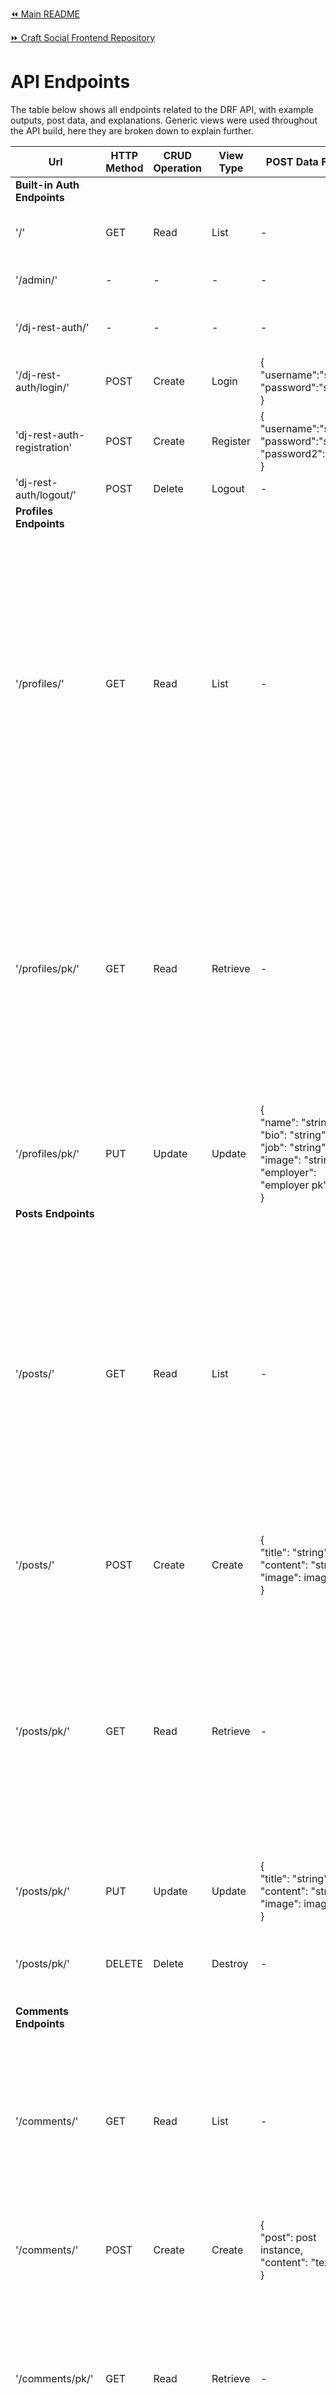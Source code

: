 [⏪ Main README](README.md)

[⏩ Craft Social Frontend Repository](https://github.com/mtmanning93/craft-front)

# API Endpoints

The table below shows all endpoints related to the DRF API, with example outputs, post data, and explanations. Generic views were used throughout the API build, here they are broken down to explain further.

| **Url**                     	| **HTTP Method** 	| **CRUD Operation** 	| **View Type** 	| **POST Data Format**                                                                                                                        	| **GET Example Output**                                                                                                                                                                                                                                                                                                                                                                                                                                                                                                                                                                             	| **Explanation**                                                                                                                                                            	|
|-----------------------------	|-----------------	|--------------------	|---------------	|---------------------------------------------------------------------------------------------------------------------------------------------	|----------------------------------------------------------------------------------------------------------------------------------------------------------------------------------------------------------------------------------------------------------------------------------------------------------------------------------------------------------------------------------------------------------------------------------------------------------------------------------------------------------------------------------------------------------------------------------------------------	|----------------------------------------------------------------------------------------------------------------------------------------------------------------------------	|
| **Built-in Auth Endpoints** 	|                 	|                    	|               	|                                                                                                                                             	|                                                                                                                                                                                                                                                                                                                                                                                                                                                                                                                                                                                                    	|                                                                                                                                                                            	|
| '/'                         	| GET             	| Read               	| List          	| -                                                                                                                                           	| {<br>  "message": "welcome message"<br>}                                                                                                                                                                                                                                                                                                                                                                                                                                                                                                                                                           	| HTML representation of the root route                                                                                                                                      	|
| '/admin/'                   	| -               	| -                  	| -             	| -                                                                                                                                           	| -                                                                                                                                                                                                                                                                                                                                                                                                                                                                                                                                                                                                  	| Admin interface for managing models                                                                                                                                        	|
| '/dj-rest-auth/'            	| -               	| -                  	| -             	| -                                                                                                                                           	| -                                                                                                                                                                                                                                                                                                                                                                                                                                                                                                                                                                                                  	| Authentication endpoints provided by 'dj-rest-auth'                                                                                                                        	|
| '/dj-rest-auth/login/'      	| POST            	| Create             	| Login         	| {<br>"username":"string",<br>"password":"string"<br>}                                                                                       	| -                                                                                                                                                                                                                                                                                                                                                                                                                                                                                                                                                                                                  	| User login endpoint                                                                                                                                                        	|
| 'dj-rest-auth-registration' 	| POST            	| Create             	| Register      	| {<br>"username":"string",<br>"password":"string",<br>"password2":"string"<br>}                                                              	| <br>-                                                                                                                                                                                                                                                                                                                                                                                                                                                                                                                                                                                              	| New user registration endpoint                                                                                                                                             	|
| 'dj-rest-auth/logout/'      	| POST            	| Delete             	| Logout        	| -                                                                                                                                           	| -                                                                                                                                                                                                                                                                                                                                                                                                                                                                                                                                                                                                  	| User logout endpoint                                                                                                                                                       	|
| **Profiles Endpoints**      	|                 	|                    	|               	|                                                                                                                                             	|                                                                                                                                                                                                                                                                                                                                                                                                                                                                                                                                                                                                    	|                                                                                                                                                                            	|
| '/profiles/'                	| GET             	| Read               	| List          	| -                                                                                                                                           	| This shows just one profile, however, the list view is multiple of these instances:<br>{<br>      "id": 4,<br>      "owner": "super",<br>      "name": "",<br>      "bio": "",<br>      "job": "",<br>      "created_on": "12/10/2023 - 08:31",<br>      "updated_on": "12/10/2023 - 08:31",<br>      "image": ".../user_defualt_icon_d7nivg.png",<br>      "is_owner": false,<br>      "employer": null,<br>      "following_id": null,<br>      "approval_id": null,<br>      "posts_count": 0,<br>      "following_count": 0,<br>      "followers_count": 0,<br>      "approval_count": 0<br>}, 	| Displays list of user profiles                                                                                                                                             	|
| '/profiles/pk/'             	| GET             	| Read               	| Retrieve      	| -                                                                                                                                           	| {<br>"id": 2,<br>  "owner": "magic",<br>  "name": "",<br>  "bio": "",<br>  "job": "",<br>  "created_on": "07/10/2023 - 09:01",<br>  "updated_on": "09/10/2023 - 13:38",<br>  "image": ".../user_defualt_icon_d7nivg.png",<br>  "is_owner": true,<br>  "employer": null,<br>  "following_id": null,<br>  "approval_id": null,<br>  "posts_count": 1,<br>  "following_count": 1,<br>  "followers_count": 1,<br>  "approval_count": 1<br>}                                                                                                                                                            	| Retrieves profile details of a specific user profile                                                                                                                       	|
| '/profiles/pk/'             	| PUT             	| Update             	| Update        	| {<br>    "name": "string",<br>    "bio": "string",<br>    "job": "string",<br>    "image": "string",<br>    "employer": "employer pk",<br>} 	| -                                                                                                                                                                                                                                                                                                                                                                                                                                                                                                                                                                                                  	| Updates existing user profiles. It can only be updated by the owner of the profile.                                                                                        	|
| **Posts Endpoints**         	|                 	|                    	|               	|                                                                                                                                             	|                                                                                                                                                                                                                                                                                                                                                                                                                                                                                                                                                                                                    	|                                                                                                                                                                            	|
| '/posts/'                   	| GET             	| Read               	| List          	| -                                                                                                                                           	| This shows just one post, however, the list view is multiple of these instances:<br><br>{<br>  "id": 3,<br>  "owner": "magic",<br>  "title": "Tests",<br>  "content": "testing",<br>  "created_on": "09/10/2023 - 14:14",<br>  "updated_on": "09/10/2023 - 14:14",<br>  "image": ".../logo_nobg_aac6d9.png",<br>  "is_owner": true,<br>  "profile_id": 2,<br>  "profile_image": ".../user_defualt_icon_d7nivg.png",<br>  "profile_job": "",<br>  "like_id": null,<br>  "comments_count": 0,<br>  "likes_count": 1<br>},                                                                            	| Displays a list of all posts, accessible to all users.                                                                                                                     	|
| '/posts/'                   	| POST            	| Create             	| Create        	| {<br>    "title": "string",<br>    "content": "string",<br>    "image": image file<br>}                                                     	| -                                                                                                                                                                                                                                                                                                                                                                                                                                                                                                                                                                                                  	| Enables users to create a new post, only accessiböe to logged in users.                                                                                                    	|
| '/posts/pk/'                	| GET             	| Read               	| Retrieve      	| -                                                                                                                                           	| {<br>  "id": 3,<br>  "owner": "magic",<br>  "title": "Tests",<br>  "content": "testing",<br>  "created_on": "09/10/2023 - 14:14",<br>  "updated_on": "09/10/2023 - 14:14",<br>  "image": ".../logo_nobg_aac6d9.png",<br>  "is_owner": true,<br>  "profile_id": 2,<br>  "profile_image": ".../user_defualt_icon_d7nivg.png",<br>  "profile_job": "",<br>  "like_id": null,<br>  "comments_count": 0,<br>  "likes_count": 1<br>}                                                                                                                                                                     	| Displays all details of a specific post, accessible to all users.                                                                                                          	|
| '/posts/pk/'                	| PUT             	| Update             	| Update        	| {<br>    "title": "string",<br>    "content": "string",<br>    "image": image file<br>}                                                     	| -                                                                                                                                                                                                                                                                                                                                                                                                                                                                                                                                                                                                  	| Users can update a post if they are the post owner.                                                                                                                        	|
| '/posts/pk/'                	| DELETE          	| Delete             	| Destroy       	| -                                                                                                                                           	| -                                                                                                                                                                                                                                                                                                                                                                                                                                                                                                                                                                                                  	| Deletes the related post.Only the owner of the post can delete it.                                                                                                         	|
| **Comments Endpoints**      	|                 	|                    	|               	|                                                                                                                                             	|                                                                                                                                                                                                                                                                                                                                                                                                                                                                                                                                                                                                    	|                                                                                                                                                                            	|
| '/comments/'                	| GET             	| Read               	| List          	| -                                                                                                                                           	| {<br>  "id": 1,<br>  "owner": "admin",<br>  "post": 2,<br>  "content": "amazing work mate!",<br>  "created_on": "1\u00A0month, 1\u00A0week ago",<br>  "updated_on": "1\u00A0month, 1\u00A0week ago",<br>  "is_owner": false,<br>  "profile_id": 1,<br>  "profile_image": ".../user_defualt_icon_d7nivg.png"<br>},                                                                                                                                                                                                                                                                                  	| Displays a list of all comments accessible by all users.                                                                                                                   	|
| '/comments/'                	| POST            	| Create             	| Create        	| {<br>    "post": post instance,<br>    "content": "text field"<br>}                                                                         	| -                                                                                                                                                                                                                                                                                                                                                                                                                                                                                                                                                                                                  	| Creates a comment instance, only accessible to logged in users.                                                                                                            	|
| '/comments/pk/'             	| GET             	| Read               	| Retrieve      	| -                                                                                                                                           	| {<br>  "id": 1,<br>  "owner": "admin",<br>  "post": 2,<br>  "content": "amazing work mate!",<br>  "created_on": "1\u00A0month, 1\u00A0week ago",<br>  "updated_on": "1\u00A0month, 1\u00A0week ago",<br>  "is_owner": false,<br>  "profile_id": 1,<br>  "profile_image": ".../user_defualt_icon_d7nivg.png"<br>}                                                                                                                                                                                                                                                                                   	| Retrieves a single comments details.                                                                                                                                       	|
| '/comments/pk/'             	| PUT             	| Update             	| Update        	| {<br>    "post": post instance,<br>    "content": "text field"<br>}                                                                         	| -                                                                                                                                                                                                                                                                                                                                                                                                                                                                                                                                                                                                  	| Updates a comment instance, only accessible by the owner of the related comment.                                                                                           	|
| '/comments/pk/'             	| DELETE          	| Delete             	| Destroy       	| -                                                                                                                                           	| -                                                                                                                                                                                                                                                                                                                                                                                                                                                                                                                                                                                                  	| Deletes a comment instance, only the comment owner can delete the comment.                                                                                                 	|
| **Companies Endpoints**     	|                 	|                    	|               	|                                                                                                                                             	|                                                                                                                                                                                                                                                                                                                                                                                                                                                                                                                                                                                                    	|                                                                                                                                                                            	|
| '/companies/'               	| GET             	| Read               	| List          	| -                                                                                                                                           	| Only one company instance is shown here, however a list view contains multiples of these:<br><br>{<br>  "id": 2,<br>  "name": "MagicMiso",<br>  "owner": "magic",<br>  "location": "NewYork",<br>  "type": "Cuisine",<br>  "created_on": "07/10/2023 - 12:36",<br>  "is_owner": true,<br>  "employee_count": 0<br>},                                                                                                                                                                                                                                                                               	| The company list view lists all companies in the database, all users can view this list.                                                                                   	|
| '/companies/'               	| POST            	| Create             	| Create        	| {<br>    "name": "string",<br>    "location": "string",<br>    "type": "string"<br>}                                                        	| -                                                                                                                                                                                                                                                                                                                                                                                                                                                                                                                                                                                                  	| Logged in users have the ability to create a company, additionally each profile can only add a maximum of 3 companies.                                                     	|
| '/companies/pk/'            	| GET             	| Read               	| Retrieve      	| -                                                                                                                                           	| {<br>  "id": 2,<br>  "name": "MagicMiso",<br>  "owner": "magic",<br>  "location": "NewYork",<br>  "type": "Cuisine",<br>  "created_on": "07/10/2023 - 12:36",<br>  "is_owner": true,<br>  "employee_count": 0<br>}                                                                                                                                                                                                                                                                                                                                                                                 	| Company details retrieval, displays one specific post details.                                                                                                             	|
| '/companies/pk/'            	| PUT             	| Update             	| Update        	| {<br>    "name": "string",<br>    "location": "string",<br>    "type": "string"<br>}                                                        	| -                                                                                                                                                                                                                                                                                                                                                                                                                                                                                                                                                                                                  	| The owner of a company has the ability to update the company details.                                                                                                      	|
| '/companies/pk/'            	| DELETE          	| Delete             	| Destroy       	| -                                                                                                                                           	| -                                                                                                                                                                                                                                                                                                                                                                                                                                                                                                                                                                                                  	| Owners of a company instance can delete the company.                                                                                                                       	|
| **Approvals Endpoints**     	|                 	|                    	|               	|                                                                                                                                             	|                                                                                                                                                                                                                                                                                                                                                                                                                                                                                                                                                                                                    	|                                                                                                                                                                            	|
| '/approvals/'               	| GET             	| Read               	| List          	| -                                                                                                                                           	| {<br>  "count": 2,<br>  "next": null,<br>  "previous": null,<br>  "results": [<br>    {<br>      "id": 5,<br>      "owner": "magic",<br>      "profile": "admin",<br>      "created_on": "1\u00A0month, 1\u00A0week ago"<br>    },<br>    {<br>      "id": 3,<br>      "owner": "admin",<br>      "profile": "magic",<br>      "created_on": "1\u00A0month, 1\u00A0week ago"<br>    }<br>  ]<br>}                                                                                                                                                                                                  	| All users can view a list of approval instances. The list view includes a count of approvals and pagination.                                                               	|
| '/approvals/'               	| POST            	| Create             	| Create        	| {<br>    "profile": profile instance<br>}                                                                                                   	| -                                                                                                                                                                                                                                                                                                                                                                                                                                                                                                                                                                                                  	| Logged in users can create an approval when specifying another profile, users can not approve their own profile.                                                           	|
| '/approvals/pk/'            	| GET             	| Read               	| Retrieve      	| -                                                                                                                                           	| {<br>  "id": 5,<br>  "owner": "magic",<br>  "profile": "admin",<br>  "created_on": "1\u00A0month, 1\u00A0week ago"<br>}                                                                                                                                                                                                                                                                                                                                                                                                                                                                            	| Users can view a single specified approval instance.                                                                                                                       	|
| '/approvals/pk/'            	| DELETE          	| Delete             	| Destroy       	| -                                                                                                                                           	| -                                                                                                                                                                                                                                                                                                                                                                                                                                                                                                                                                                                                  	| The owner of a particular instance has the ability to delete the instance.                                                                                                 	|
| **Followers Endpoints**     	|                 	|                    	|               	|                                                                                                                                             	|                                                                                                                                                                                                                                                                                                                                                                                                                                                                                                                                                                                                    	|                                                                                                                                                                            	|
| '/followers/'               	| GET             	| Read               	| List          	| -                                                                                                                                           	| {<br>  "count": 2,<br>  "next": null,<br>  "previous": null,<br>  "results": [<br>    {<br>      "id": 4,<br>      "owner": "magic",<br>      "followed": 1,<br>      "created_on": "09/10/2023 - 18:19",<br>      "followed_profile": "admin"<br>    },<br>    {<br>      "id": 3,<br>      "owner": "admin",<br>      "followed": 2,<br>      "created_on": "09/10/2023 - 13:03",<br>      "followed_profile": "magic"<br>    }<br>  ]<br>}                                                                                                                                                      	| All users can view a list of follower instance, with a count field and pagination specified. Here the owner is the 'follower' and the followed_profile is the 'following'. 	|
| '/followers/'               	| POST            	| Create             	| Create        	| {<br>    "followed": profile instance<br>}                                                                                                  	| -                                                                                                                                                                                                                                                                                                                                                                                                                                                                                                                                                                                                  	| A logged in user can create a follower instance by specifying a profile instance they wish to follow, they can not follow their own profile.                               	|
| '/followers/pk/'            	| GET             	| Read               	| Retrieve      	| -                                                                                                                                           	| {<br>  "id": 4,<br>  "owner": "magic",<br>  "followed": 1,<br>  "created_on": "09/10/2023 - 18:19",<br>  "followed_profile": "admin"<br>}                                                                                                                                                                                                                                                                                                                                                                                                                                                          	| A specified follower instance can be viewd with all its details.                                                                                                           	|
| '/followers/pk/'            	| DELETE          	| Delete             	| Destroy       	| -                                                                                                                                           	| -                                                                                                                                                                                                                                                                                                                                                                                                                                                                                                                                                                                                  	| The owner of a follower instance can also delete it.                                                                                                                       	|
| **Likes Endpoints**         	|                 	|                    	|               	|                                                                                                                                             	|                                                                                                                                                                                                                                                                                                                                                                                                                                                                                                                                                                                                    	|                                                                                                                                                                            	|
| '/likes/'                   	| GET             	| Read               	| List          	| -                                                                                                                                           	| {<br>  "count": 3,<br>  "next": null,<br>  "previous": null,<br>  "results": [<br>    {<br>      "id": 4,<br>      "owner": "admin",<br>      "post": 2,<br>      "created_on": "14/10/2023 - 07:31"<br>    },<br>    {<br>      "id": 3,<br>      "owner": "admin",<br>      "post": 3,<br>      "created_on": "10/10/2023 - 05:03"<br>    },<br>    {<br>      "id": 2,<br>      "owner": "magic",<br>      "post": 2,<br>      "created_on": "09/10/2023 - 14:14"<br>    }<br>  ]<br>}                                                                                                          	| All users can view a list of likes including the count and pagination fields. The liked post is defined by the post pk.                                                    	|
| '/likes/'                   	| POST            	| Create             	| Create        	| {<br>    "post": post instance pk<br>}                                                                                                      	| -                                                                                                                                                                                                                                                                                                                                                                                                                                                                                                                                                                                                  	| A like can be created by a logged in user, when they specify a post instance to like.                                                                                      	|
| '/likes/pk/'                	| GET             	| Read               	| Retrieve      	| -                                                                                                                                           	| {<br>  "id": 2,<br>  "owner": "magic",<br>  "post": 2,<br>  "created_on": "09/10/2023 - 14:14"<br>}                                                                                                                                                                                                                                                                                                                                                                                                                                                                                                	| Users can view a single like instances data.                                                                                                                               	|
| '/likes/pk/'                	| DELETE          	| Delete             	| Destroy       	| -                                                                                                                                           	| -                                                                                                                                                                                                                                                                                                                                                                                                                                                                                                                                                                                                  	| The owner of a like can also delete the like.                                                                                                                              	|

The endpoints table was created at [Table Generators.com](https://www.tablesgenerator.com/markdown_tables)

[⏫ top](#api-endpoints)

[⏪ Main README](README.md)

[⏩ Craft Social Frontend Repository](https://github.com/mtmanning93/craft-front)